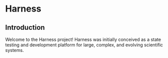 # Harness

## Introduction
Welcome to the Harness project! Harness was initially conceived as a state testing and development platform for large, complex, and evolving scientific systems.
